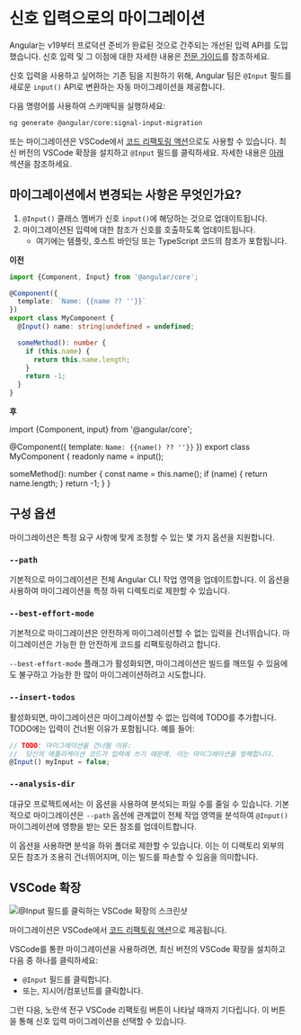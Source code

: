 # 신호 입력으로의 마이그레이션

Angular는 v19부터 프로덕션 준비가 완료된 것으로 간주되는 개선된 입력 API를 도입했습니다.
신호 입력 및 그 이점에 대한 자세한 내용은 [전문 가이드](guide/signals/inputs)를 참조하세요.

신호 입력을 사용하고 싶어하는 기존 팀을 지원하기 위해, Angular 팀은 `@Input` 필드를 새로운 `input()` API로 변환하는 자동 마이그레이션을 제공합니다.

다음 명령어를 사용하여 스키매틱을 실행하세요:

```bash
ng generate @angular/core:signal-input-migration
```

또는 마이그레이션은 VSCode에서 [코드 리팩토링 액션](https://code.visualstudio.com/docs/typescript/typescript-refactoring#_refactoring)으로도 사용할 수 있습니다.
최신 버전의 VSCode 확장을 설치하고 `@Input` 필드를 클릭하세요.
자세한 내용은 [아래](#vscode-extension) 섹션을 참조하세요.

## 마이그레이션에서 변경되는 사항은 무엇인가요?

1. `@Input()` 클래스 멤버가 신호 `input()`에 해당하는 것으로 업데이트됩니다.
2. 마이그레이션된 입력에 대한 참조가 신호를 호출하도록 업데이트됩니다.
   - 여기에는 템플릿, 호스트 바인딩 또는 TypeScript 코드의 참조가 포함됩니다.

**이전**

```typescript
import {Component, Input} from '@angular/core';

@Component({
  template: `Name: {{name ?? ''}}`
})
export class MyComponent {
  @Input() name: string|undefined = undefined;

  someMethod(): number {
    if (this.name) {
      return this.name.length;
    }
    return -1;
  }
}
```

**후**

<docs-code language="angular-ts" highlight="[[4],[7], [10,12]]">
import {Component, input} from '@angular/core';

@Component({
  template: `Name: {{name() ?? ''}}`
})
export class MyComponent {
  readonly name = input<string>();

  someMethod(): number {
    const name = this.name();
    if (name) {
      return name.length;
    }
    return -1;
  }
}
</docs-code>

## 구성 옵션

마이그레이션은 특정 요구 사항에 맞게 조정할 수 있는 몇 가지 옵션을 지원합니다.

### `--path`

기본적으로 마이그레이션은 전체 Angular CLI 작업 영역을 업데이트합니다.
이 옵션을 사용하여 마이그레이션을 특정 하위 디렉토리로 제한할 수 있습니다.

### `--best-effort-mode`

기본적으로 마이그레이션은 안전하게 마이그레이션할 수 없는 입력을 건너뛰습니다.
마이그레이션은 가능한 한 안전하게 코드를 리팩토링하려고 합니다.

`--best-effort-mode` 플래그가 활성화되면, 마이그레이션은 빌드를 깨뜨릴 수 있음에도 불구하고 가능한 한 많이 마이그레이션하려고 시도합니다.

### `--insert-todos`

활성화되면, 마이그레이션은 마이그레이션할 수 없는 입력에 TODO를 추가합니다.
TODO에는 입력이 건너뛴 이유가 포함됩니다. 예를 들어:

```ts
// TODO: 마이그레이션을 건너뜀 이유:
//  당신의 애플리케이션 코드가 입력에 쓰기 때문에. 이는 마이그레이션을 방해합니다.
@Input() myInput = false;
```

### `--analysis-dir`

대규모 프로젝트에서는 이 옵션을 사용하여 분석되는 파일 수를 줄일 수 있습니다.
기본적으로 마이그레이션은 `--path` 옵션에 관계없이 전체 작업 영역을 분석하여 `@Input()` 마이그레이션에 영향을 받는 모든 참조를 업데이트합니다.

이 옵션을 사용하면 분석을 하위 폴더로 제한할 수 있습니다. 이는 이 디렉토리 외부의 모든 참조가 조용히 건너뛰어지며, 이는 빌드를 파손할 수 있음을 의미합니다.

## VSCode 확장

![`@Input` 필드를 클릭하는 VSCode 확장의 스크린샷](assets/images/migrations/signal-inputs-vscode.png "`@Input` 필드를 클릭하는 VSCode 확장의 스크린샷.")

마이그레이션은 VSCode에서 [코드 리팩토링 액션](https://code.visualstudio.com/docs/typescript/typescript-refactoring#_refactoring)으로 제공됩니다.

VSCode를 통한 마이그레이션을 사용하려면, 최신 버전의 VSCode 확장을 설치하고 다음 중 하나를 클릭하세요:

- `@Input` 필드를 클릭합니다.
- 또는, 지시어/컴포넌트를 클릭합니다.

그런 다음, 노란색 전구 VSCode 리팩토링 버튼이 나타날 때까지 기다립니다.
이 버튼을 통해 신호 입력 마이그레이션을 선택할 수 있습니다.